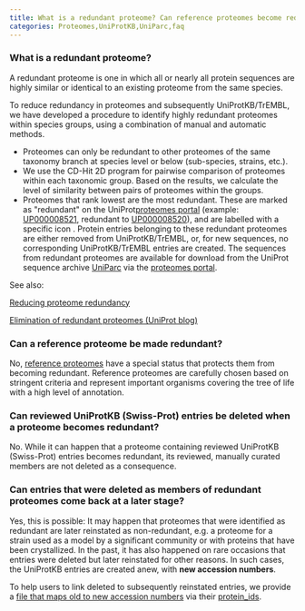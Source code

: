 ```yaml
---
title: What is a redundant proteome? Can reference proteomes become redundant? Can reviewed UniProtKB (Swiss-Prot) entries be deleted when a proteome becomes redundant?
categories: Proteomes,UniProtKB,UniParc,faq
---
```


### What is a redundant proteome?

A redundant proteome is one in which all or nearly all protein sequences are highly similar or identical to an existing proteome from the same species.

To reduce redundancy in proteomes and subsequently UniProtKB/TrEMBL, we have developed a procedure to identify highly redundant proteomes within species groups, using a combination of manual and automatic methods.

- Proteomes can only be redundant to other proteomes of the same taxonomy branch at species level or below (sub-species, strains, etc.).
- We use the CD-Hit 2D program for pairwise comparison of proteomes within each taxonomic group. Based on the results, we calculate the level of similarity between pairs of proteomes within the groups.
- Proteomes that rank lowest are the most redundant. These are marked as "redundant" on the UniProt[proteomes portal](http://www.uniprot.org/proteomes) (example: [UP000008521](http://www.uniprot.org/proteomes/UP000008521), redundant to [UP000008520](http://www.uniprot.org/proteomes/UP000008520)), and are labelled with a specific icon . Protein entries belonging to these redundant proteomes are either removed from UniProtKB/TrEMBL, or, for new sequences, no corresponding UniProtKB/TrEMBL entries are created. The sequences from redundant proteomes are available for download from the UniProt sequence archive [UniParc](http://www.uniprot.org/uniparc) via the [proteomes portal](http://www.uniprot.org/proteomes).

See also:

[Reducing proteome redundancy](http://www.uniprot.org/help/proteome%5Fredundancy)

[Elimination of redundant proteomes (UniProt blog)](https://insideuniprot.blogspot.ch/2015/05/)

### Can a reference proteome be made redundant?

No, [reference proteomes](http://www.uniprot.org/help/reference%5Fproteome) have a special status that protects them from becoming redundant. Reference proteomes are carefully chosen based on stringent criteria and represent important organisms covering the tree of life with a high level of annotation.

### Can reviewed UniProtKB (Swiss-Prot) entries be deleted when a proteome becomes redundant?

No. While it can happen that a proteome containing reviewed UniProtKB (Swiss-Prot) entries becomes redundant, its reviewed, manually curated members are not deleted as a consequence.

### Can entries that were deleted as members of redundant proteomes come back at a later stage?

Yes, this is possible: It may happen that proteomes that were identified as redundant are later reinstated as non-redundant, e.g. a proteome for a strain used as a model by a significant community or with proteins that have been crystallized. In the past, it has also happened on rare occasions that entries were deleted but later reinstated for other reasons. In such cases, the UniProtKB entries are created anew, with **new accession numbers**.

To help users to link deleted to subsequently reinstated entries, we provide a [file that maps old to new accession numbers](ftp://ftp.uniprot.org/pub/databases/uniprot/current%5Frelease/knowledgebase/complete/docs/reinstated%5Fmap.txt.gz) via their [protein\_ids](http://www.uniprot.org/help/sequence%5Forigin).